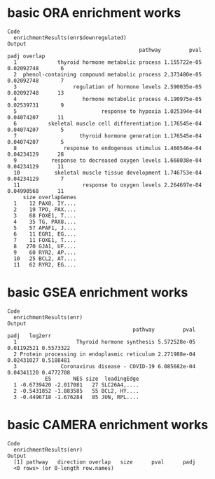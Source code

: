 # basic ORA enrichment works

    Code
      enrichmentResults(enr$downregulated)
    Output
                                              pathway         pval       padj overlap
      1             thyroid hormone metabolic process 1.155722e-05 0.02092748       6
      2  phenol-containing compound metabolic process 2.373480e-05 0.02092748       7
      3                  regulation of hormone levels 2.590035e-05 0.02092748      13
      4                     hormone metabolic process 4.190975e-05 0.02539731       9
      5                           response to hypoxia 1.025394e-04 0.04074207      11
      6          skeletal muscle cell differentiation 1.176545e-04 0.04074207       5
      7                    thyroid hormone generation 1.176545e-04 0.04074207       5
      8               response to endogenous stimulus 1.460546e-04 0.04234129      28
      9           response to decreased oxygen levels 1.668038e-04 0.04234129      11
      10           skeletal muscle tissue development 1.746753e-04 0.04234129       7
      11                    response to oxygen levels 2.264697e-04 0.04990568      11
         size overlapGenes
      1    12 PAX8, IY....
      2    19 TPO, PAX....
      3    68 FOXE1, T....
      4    35 TG, PAX8....
      5    57 APAF1, J....
      6    11 EGR1, EG....
      7    11 FOXE1, T....
      8   270 GJA1, UF....
      9    60 RYR2, AP....
      10   25 BCL2, AT....
      11   62 RYR2, EG....

# basic GSEA enrichment works

    Code
      enrichmentResults(enr)
    Output
                                            pathway         pval       padj   log2err
      1                   Thyroid hormone synthesis 5.572528e-05 0.01192521 0.5573322
      2 Protein processing in endoplasmic reticulum 2.271988e-04 0.02431027 0.5188481
      3              Coronavirus disease - COVID-19 6.085682e-04 0.04341120 0.4772708
                ES       NES size  leadingEdge
      1 -0.6739420 -2.017081   27 SLC26A4,....
      2 -0.5431852 -1.883585   55 BCL2, HY....
      3 -0.4496718 -1.676284   85 JUN, RPL....

# basic CAMERA enrichment works

    Code
      enrichmentResults(enr)
    Output
      [1] pathway   direction overlap   size      pval      padj     
      <0 rows> (or 0-length row.names)


